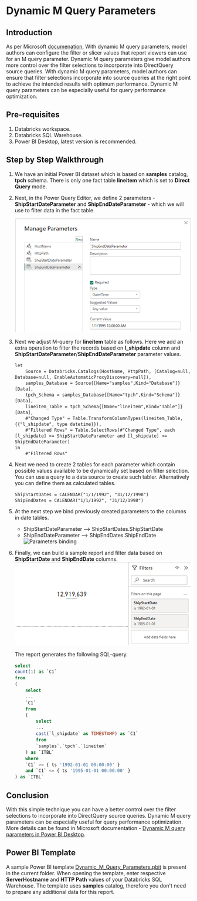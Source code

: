 # Dynamic M Query Parameters

## Introduction
As per Microsoft [documenation](!https://learn.microsoft.com/en-us/power-bi/connect-data/desktop-dynamic-m-query-parameters), With dynamic M query parameters, model authors can configure the filter or slicer values that report viewers can use for an M query parameter. Dynamic M query parameters give model authors more control over the filter selections to incorporate into DirectQuery source queries. With dynamic M query parameters, model authors can ensure that filter selections incorporate into source queries at the right point to achieve the intended results with optimum performance. Dynamic M query parameters can be especially useful for query performance optimization.

## Pre-requisites
1. Databricks workspace.
2. Databricks SQL Warehouse.
3. Power BI Desktop, latest version is recommended.

## Step by Step Walkthrough
1. We have an initial Power BI dataset which is based on **samples** catalog, **tpch** schema. There is only one fact table **lineitem** which is set to **Direct Query** mode.
2. Next, in the Power Query Editor, we define 2 parameters - **ShipStartDateParameter** and **ShipEndDateParameter** - which we will use to filter data in the fact table.

    ![Parameters](./images/Parameters.PNG)

3. Next we adjust M-query for **lineitem** table as follows. Here we add an extra operation to filter the records based on **l_shipdate** column and **ShipStartDateParameter**/**ShipEndDateParameter** parameter values.
    ```
    let
        Source = Databricks.Catalogs(HostName, HttpPath, [Catalog=null, Database=null, EnableAutomaticProxyDiscovery=null]),
        samples_Database = Source{[Name="samples",Kind="Database"]}[Data],
        tpch_Schema = samples_Database{[Name="tpch",Kind="Schema"]}[Data],
        lineitem_Table = tpch_Schema{[Name="lineitem",Kind="Table"]}[Data],
        #"Changed Type" = Table.TransformColumnTypes(lineitem_Table,{{"l_shipdate", type datetime}}),
        #"Filtered Rows" = Table.SelectRows(#"Changed Type", each [l_shipdate] >= ShipStartDateParameter and [l_shipdate] <= ShipEndDateParameter)
    in
        #"Filtered Rows"
    ```
4. Next we need to create 2 tables for each parameter which contain possible values available to be dynamically set based on filter selection. You can use a query to a data source to create such tabler. Alternatively you can define them as calculated tables. 
    ```
    ShipStartDates = CALENDAR("1/1/1992", "31/12/1998")
    ShipEndDates = CALENDAR("1/1/1992", "31/12/1998")
    ```
5. At the next step we bind previously created parameters to the columns in date tables.
    - ShipStartDateParameter --> ShipStartDates.ShipStartDate
    - ShipEndDateParameter --> ShipEndDates.ShipEndDate
    ![Parameters binding](./images/Parameters-Binding.PNG)
6. Finally, we can build a sample report and filter data based on **ShipStartDate** and **ShipEndDate** columns.
![Report Layout](./images/Report-Layout.PNG)

    The report generates the following SQL-query.
    ```sql
    select
    count(1) as `C1`
    from
    (
        select
        ...
        `C1`
        from
        (
            select
            ...
            cast(`l_shipdate` as TIMESTAMP) as `C1`
            from
            `samples`.`tpch`.`lineitem`
        ) as `ITBL`
        where
        `C1` >= { ts '1992-01-01 00:00:00' }
        and `C1` <= { ts '1995-01-01 00:00:00' }
    ) as `ITBL`
    ```


## Conclusion
With this simple technique you can have a better control over the filter selections to incorporate into DirectQuery source queries. Dynamic M query parameters can be especially useful for query performance optimization.
More details can be found in Microsoft documentation - [Dynamic M query parameters in Power BI Desktop](!https://learn.microsoft.com/en-us/power-bi/connect-data/desktop-dynamic-m-query-parameters).


## Power BI Template 
A sample Power BI template [Dynamic_M_Query_Parameters.pbit](./Dynamic_M_Query_Parameters.pbit) is present in the current folder. When opening the template, enter respective **ServerHostname** and **HTTP Path** values of your Databricks SQL Warehouse. The template uses **samples** catalog, therefore you don't need to prepare any additional data for this report.
